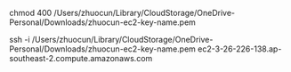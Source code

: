 chmod 400 /Users/zhuocun/Library/CloudStorage/OneDrive-Personal/Downloads/zhuocun-ec2-key-name.pem

ssh -i /Users/zhuocun/Library/CloudStorage/OneDrive-Personal/Downloads/zhuocun-ec2-key-name.pem ec2-3-26-226-138.ap-southeast-2.compute.amazonaws.com
